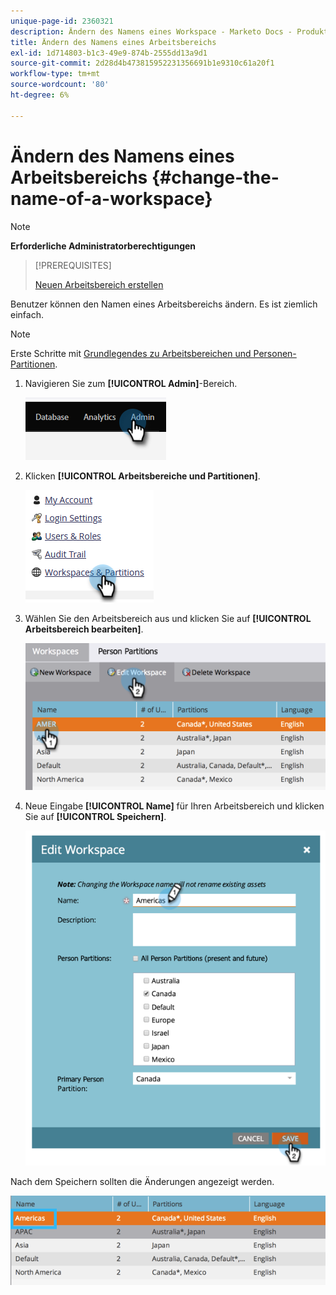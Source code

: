 ```yaml
---
unique-page-id: 2360321
description: Ändern des Namens eines Workspace - Marketo Docs - Produktdokumentation
title: Ändern des Namens eines Arbeitsbereichs
exl-id: 1d714803-b1c3-49e9-874b-2555dd13a9d1
source-git-commit: 2d28d4b473815952231356691b1e9310c61a20f1
workflow-type: tm+mt
source-wordcount: '80'
ht-degree: 6%

---
```


# Ändern des Namens eines Arbeitsbereichs {#change-the-name-of-a-workspace}

>[!NOTE]
>
>**Erforderliche Administratorberechtigungen**

>[!PREREQUISITES]
>
>[Neuen Arbeitsbereich erstellen](/help/marketo/product-docs/administration/workspaces-and-person-partitions/create-a-new-workspace.md)

Benutzer können den Namen eines Arbeitsbereichs ändern. Es ist ziemlich einfach.

>[!NOTE]
>
>Erste Schritte mit [Grundlegendes zu Arbeitsbereichen und Personen-Partitionen](/help/marketo/product-docs/administration/workspaces-and-person-partitions/understanding-workspaces-and-person-partitions.md).

1. Navigieren Sie zum **[!UICONTROL Admin]**-Bereich.

   ![](assets/change-the-name-of-a-workspace-1.png)

1. Klicken **[!UICONTROL Arbeitsbereiche und Partitionen]**.

   ![](assets/change-the-name-of-a-workspace-2.png)

1. Wählen Sie den Arbeitsbereich aus und klicken Sie auf **[!UICONTROL Arbeitsbereich bearbeiten]**.

   ![](assets/change-the-name-of-a-workspace-3.png)

1. Neue Eingabe **[!UICONTROL Name]** für Ihren Arbeitsbereich und klicken Sie auf **[!UICONTROL Speichern]**.

   ![](assets/change-the-name-of-a-workspace-4.png)

Nach dem Speichern sollten die Änderungen angezeigt werden.

![](assets/change-the-name-of-a-workspace-5.png)
